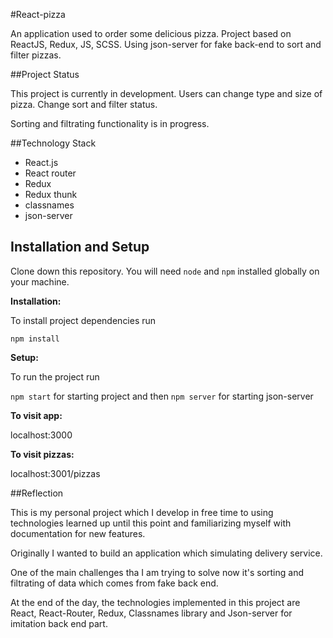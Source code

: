 #React-pizza

An application used to order some delicious pizza.
Project based on ReactJS, Redux, JS, SCSS. Using json-server for fake back-end to sort and filter pizzas.

##Project Status

This project is currently in development.
Users can change type and size of pizza.
Change sort and filter status. 

Sorting and filtrating functionality is in progress.

##Technology Stack

- React.js
- React router
- Redux
- Redux thunk
- classnames
- json-server

## Installation and Setup

Clone down this repository. You will need `node` and `npm` installed globally on your machine.

**Installation:**

To install project dependencies run

`npm install`

**Setup:**

To run the project run

`npm start` for starting project and then `npm server` for starting json-server

**To visit app:**

localhost:3000

**To visit pizzas:**

localhost:3001/pizzas

##Reflection

This is my personal project which I develop in free time to using technologies learned up until this point and familiarizing myself with documentation for new features.

Originally I wanted to build an application which simulating delivery service.

One of the main challenges tha I am trying to solve now it's sorting and filtrating of data which comes from fake back end.

At the end of the day, the technologies implemented in this project are React, React-Router, Redux, Classnames library and Json-server for imitation back end part.

